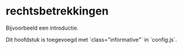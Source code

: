 # rechtsbetrekkingen

Bijvoorbeeld een introductie.

<p class="note" title="index">
Dit hoofdstuk is toegevoegd met `class="informative"` in `config.js`.
</p>
